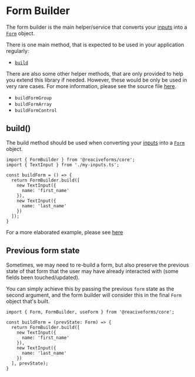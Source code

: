 # Form Builder

The form builder is the main helper/service that converts your [inputs](https://github.com/pureartisan/reactive-forms/tree/master/packages/core/docs/inputs.md) into a [`Form`](https://github.com/pureartisan/reactive-forms/tree/master/packages/core/docs/form-controls.md#Form) object.

There is one main method, that is expected to be used in your application regularly:
* [`build`](#build)

There are also some other helper methods, that are only provided to help you extend this library if needed. However, these would be only be used in very rare cases. For more information, please see the source file [here](https://github.com/pureartisan/reactive-forms/tree/master/packages/core/src/builders/form.ts).
* `buildFormGroup`
* `buildFormArray`
* `buildFormControl`


## <a name="build"></a>build()

The build method should be used when converting your [inputs](https://github.com/pureartisan/reactive-forms/tree/master/packages/core/docs/inputs.md) into a [`Form`](https://github.com/pureartisan/reactive-forms/tree/master/packages/core/docs/form-controls.md#Form) object.

```tsx
import { FormBuilder } from '@reaciveforms/core';
import { TextInput } from './my-inputs.ts';

const buildForm = () => {
  return FormBuilder.build([
    new TextInput({
      name: 'first_name'
    }),
    new TextInput({
      name: 'last_name'
    })
  ]);
}
```

For a more elaborated example, please see [here](https://github.com/pureartisan/reactive-forms/tree/master/packages/core/docs/examples/simple-form.md)

## Previous form state

Sometimes, we may need to re-build a form, but also preserve the previous state of that form that the user may have already interacted with (some fields been touched/updated).

You can simply achieve this by passing the previous `form` state as the second argument, and the form builder will consider this in the final `Form` object that's built.

```tsx
import { Form, FormBuilder, useForm } from '@reaciveforms/core';

const buildForm = (prevState: Form) => {
  return FormBuilder.build([
    new TextInput({
      name: 'first_name'
    }),
    new TextInput({
      name: 'last_name'
    })
  ], prevState);
}

```